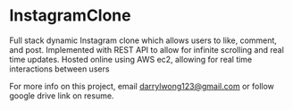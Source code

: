 # InstagramClone
Full stack dynamic Instagram clone which allows users to like, comment, and post. Implemented with REST API to allow for infinite scrolling and real time updates. Hosted online using AWS ec2, allowing for real time interactions between users

For more info on this project, email darrylwong123@gmail.com or follow google drive link on resume.
